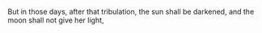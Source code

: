 But in those days, after that tribulation, the sun shall be darkened, and the moon shall not give her light,
